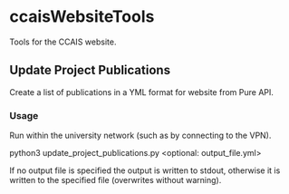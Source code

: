 # ccaisWebsiteTools

Tools for the CCAIS website.


## Update Project Publications

Create a list of publications in a YML format for website from Pure API.

### Usage
Run within the university network (such as by connecting to the VPN).

python3 update_project_publications.py <optional: output_file.yml>

If no output file is specified the output is written to stdout, otherwise it is written to the specified file (overwrites without warning).
